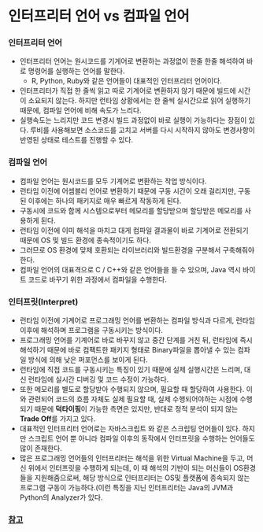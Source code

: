 # 인터프리터 언어 vs 컴파일 언어

### 인터프리터 언어

- 인터프리터 언어는 원시코드를 기게어로 변환하는 과정없이 한줄 한줄 해석하여 바로 명령어를 실행하는 언어를 말한다.
    - R, Python, Ruby와 같은 언어들이 대표적인 인터프리터 언어이다.
- 인터프리터가 직접 한 줄씩 읽고 따로 기계어로 변환하지 않기 때문에 빌드에 시간이 소요되지 않는다. 하지만 런타임 상황에서는 한 줄씩 실시간으로 읽어 실행하기 때문에, 컴파일 언어에 비해 속도가 느리다.
- 실행속도는 느리지만 코드 변경시 빌드 과정없이 바로 실행이 가능하다는 장점이 있다. 루비를 사용해보면 소스코드를 고치고 서버를 다시 시작하지 않아도 변경사항이 반영된 상태로 테스트를 진행할 수 있다.

### 컴파일 언어

- 컴파일 언어는 원시코드를 모두 기계어로 변환하는 작업 방식이다.
- 런타임 이전에 어셈블리 언어로 변환하기 때문에 구동 시간이 오래 걸리지만, 구동된 이후에는 하나의 패키지로 매우 빠르게 작동하게 된다.
- 구동시에 코드와 함께 시스템으로부터 메모리를 할당받으며 할당받은 메모리를 사용하게 된다.
- 런타임 이전에 이미 해석을 마치고 대게 컴파일 결과물이 바로 기계어로 전환되기 때문에 OS 및 빌드 환경에 종속적이기도 하다.
- 그러므로 OS 환경에 맞제 호환되는 라이브러리와 빌드환경을 구분해서 구축해줘야 한다.
- 컴파일 언어의 대표격으로 C / C++와 같은 언어들을 들 수 있으며, Java 역시 바이트 코드로 바꾸기 위한 과정에서 컴파일을 수행한다.

### 인터프릿(Interpret)

- 런타임 이전에 기계어로 프로그래밍 언어를 변환하는 컴파일 방식과 다르게, 런타임 이후에 해석하며 프로그램을 구동시키는 방식이다.
- 프로그래밍 언어를 기계어로 바로 바꾸지 않고 중간 단계를 거친 뒤, 런타임에 즉시 해석하기 때문에 바로 컴팩트한 패키지 형태로 Binary파일을 뽑아낼 수 있는 컴파일 방식에 의해 낮은 퍼포먼스를 보이게 된다.
- 런타임에 직접 코드를 구동시키는 특징이 있기 때문에 실제 실행시간은 느리며, 대신 런타임에 실시간 디버깅 및 코드 수정이 가능하다.
- 또한 메모리를 별도로 할당받아 수행되지 않으며, 필요할 때 할당하여 사용한다. 이와 관련되어 코드의 흐름 자체도 실제 필요할 때, 실제 수행되어야하는 시점에 수행되기 때문에 **덕타이핑**이 가능한 측면은 있지만, 반대로 정적 분석이 되지 않는 **Trade Off**를 가지고 있다.
- 대표적인 인터프리터 언어로는 자바스크립트 와 같은 스크립팅 언어들이 있다. 하지만 스크립트 언어 뿐 아니라 컴파일 이후의 동작에서 인터프릿을 수행하는 언어들도 많이 존재한다.
- 많은 프로그래밍 언어들의 인터프리터는 해석을 위한 Virtual Machine을 두고, 머신 위에서 인터프릿을 수행하게 되는데, 이 때 해석의 기반이 되는 머신들이 OS환경들을 지원해줌으로써, 해당 방식으로 인터프리터는 OS및 플랫폼에 종속되지 않는 프로그램 구동이 가능하다.(이런 특징을 지닌 인터프리터는 Java의 JVM과 Python의 Analyzer가 있다.

### [참고](https://jins-dev.tistory.com/entry/Compiler-%EC%99%80-Interpreter-%EC%9D%98-%EA%B0%9C%EB%85%90%EA%B3%BC-%EC%B0%A8%EC%9D%B4%EC%A0%90)